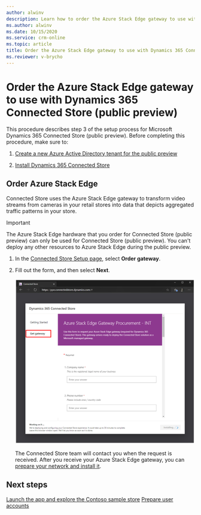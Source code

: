 ```yaml
---
author: alwinv
description: Learn how to order the Azure Stack Edge gateway to use with Dynamics 365 Connected Store (public preview).
ms.author: alwinv
ms.date: 10/15/2020
ms.service: crm-online
ms.topic: article
title: Order the Azure Stack Edge gateway to use with Dynamics 365 Connected Store (public preview)
ms.reviewer: v-brycho
---
```


# Order the Azure Stack Edge gateway to use with Dynamics 365 Connected Store (public preview)

This procedure describes step 3 of the setup process for Microsoft Dynamics 365 Connected Store (public preview). Before completing this procedure, make sure to:

1. [Create a new Azure Active Directory tenant for the public preview](admin-create-new-tenant.md)

2. [Install Dynamics 365 Connected Store](admin-install-web-app.md)

## Order Azure Stack Edge

Connected Store uses the Azure Stack Edge gateway to transform video streams from cameras in your retail stores into data that depicts aggregated traffic patterns in your store. 

> [!IMPORTANT]
> The Azure Stack Edge hardware that you order for Connected Store (public preview) can only be used for Connected Store (public preview). You can't deploy any other resources to Azure Stack Edge during the public preview. 

1. In the [Connected Store Setup page](https://go.microsoft.com/fwlink/?linkid=2128110), select **Order gateway**.

2. Fill out the form, and then select **Next**. 

     ![Order gateway command and Azure Stack Edge procurement form](media/get-gateway.PNG "Order gateway command and Azure Stack Edge procurement form")
     
   The Connected Store team will contact you when the request is received. After you receive your Azure Stack Edge gateway, you can [prepare your network and install it](ase-install.md).
 
## Next steps

[Launch the app and explore the Contoso sample store](launch-app.md)
[Prepare user accounts](admin-prepare-user-accounts.md)
